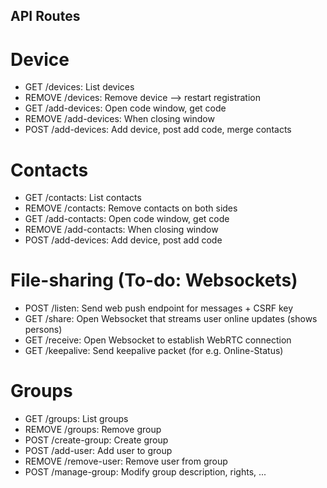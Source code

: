 ## API Routes

# Device
- GET /devices: List devices
- REMOVE /devices: Remove device --> restart registration
- GET /add-devices: Open code window, get code
- REMOVE /add-devices: When closing window
- POST /add-devices: Add device, post add code, merge contacts

# Contacts
- GET /contacts: List contacts
- REMOVE /contacts: Remove contacts on both sides
- GET /add-contacts: Open code window, get code
- REMOVE /add-contacts: When closing window
- POST /add-devices: Add device, post add code

# File-sharing (To-do: Websockets)
- POST /listen: Send web push endpoint for messages + CSRF key
- GET /share: Open Websocket that streams user online updates (shows persons)
- GET /receive: Open Websocket to establish WebRTC connection
- GET /keepalive: Send keepalive packet (for e.g. Online-Status)


# Groups
- GET /groups: List groups
- REMOVE /groups: Remove group
- POST /create-group: Create group
- POST /add-user: Add user to group
- REMOVE /remove-user: Remove user from group
- POST /manage-group: Modify group description, rights, ...
